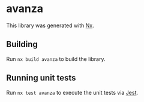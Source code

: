 # avanza

This library was generated with [Nx](https://nx.dev).

## Building

Run `nx build avanza` to build the library.

## Running unit tests

Run `nx test avanza` to execute the unit tests via [Jest](https://jestjs.io).

